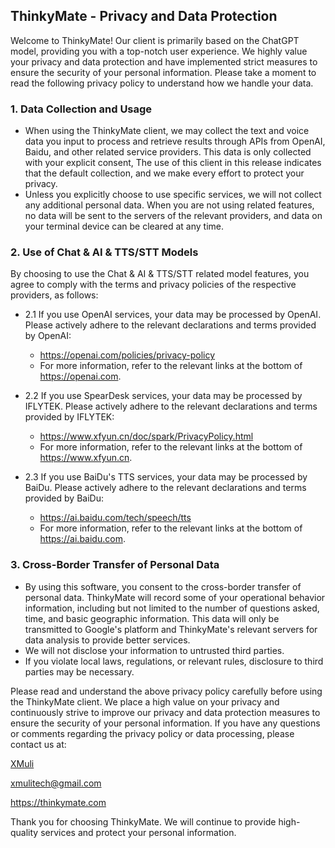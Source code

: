 ## ThinkyMate - Privacy and Data Protection

Welcome to ThinkyMate! Our client is primarily based on the ChatGPT model, providing you with a top-notch user experience. We highly value your privacy and data protection and have implemented strict measures to ensure the security of your personal information. Please take a moment to read the following privacy policy to understand how we handle your data.

### 1. Data Collection and Usage

- When using the ThinkyMate client, we may collect the text and voice data you input to process and retrieve results through APIs from OpenAI, Baidu, and other related service providers. This data is only collected with your explicit consent, The use of this client in this release indicates that the default collection, and we make every effort to protect your privacy.
- Unless you explicitly choose to use specific services, we will not collect any additional personal data. When you are not using related features, no data will be sent to the servers of the relevant providers, and data on your terminal device can be cleared at any time.

### 2. Use of Chat & AI & TTS/STT Models

By choosing to use the Chat & AI & TTS/STT related model features, you agree to comply with the terms and privacy policies of the respective providers, as follows:

- 2.1 If you use OpenAI services, your data may be processed by OpenAI. Please actively adhere to the relevant declarations and terms provided by OpenAI:
  - https://openai.com/policies/privacy-policy
  - For more information, refer to the relevant links at the bottom of https://openai.com.

- 2.2 If you use SpearDesk services, your data may be processed by IFLYTEK. Please actively adhere to the relevant declarations and terms provided by IFLYTEK:
  - https://www.xfyun.cn/doc/spark/PrivacyPolicy.html
  - For more information, refer to the relevant links at the bottom of https://www.xfyun.cn.

- 2.3 If you use BaiDu's TTS services, your data may be processed by BaiDu. Please actively adhere to the relevant declarations and terms provided by BaiDu:
  - https://ai.baidu.com/tech/speech/tts
  - For more information, refer to the relevant links at the bottom of https://ai.baidu.com.

### 3. Cross-Border Transfer of Personal Data

- By using this software, you consent to the cross-border transfer of personal data. ThinkyMate will record some of your operational behavior information, including but not limited to the number of questions asked, time, and basic geographic information. This data will only be transmitted to Google's platform and ThinkyMate's relevant servers for data analysis to provide better services.
- We will not disclose your information to untrusted third parties.
- If you violate local laws, regulations, or relevant rules, disclosure to third parties may be necessary.

Please read and understand the above privacy policy carefully before using the ThinkyMate client. We place a high value on your privacy and continuously strive to improve our privacy and data protection measures to ensure the security of your personal information. If you have any questions or comments regarding the privacy policy or data processing, please contact us at:

[XMuli](https://github.com/XMuli)

xmulitech@gmail.com 

https://thinkymate.com

Thank you for choosing ThinkyMate. We will continue to provide high-quality services and protect your personal information.